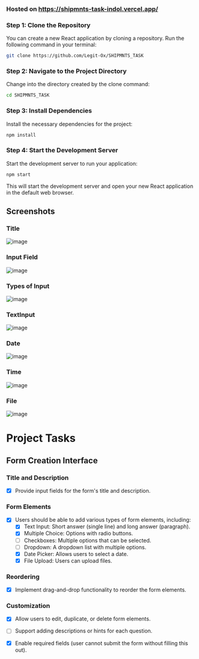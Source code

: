 ### Hosted on https://shipmnts-task-indol.vercel.app/

### Step 1: Clone the Repository

You can create a new React application by cloning a repository. Run the following command in your terminal:

```sh
git clone https://github.com/Legit-Ox/SHIPMNTS_TASK
```

### Step 2: Navigate to the Project Directory

Change into the directory created by the clone command:

```sh
cd SHIPMNTS_TASK
```

### Step 3: Install Dependencies

Install the necessary dependencies for the project:

```sh
npm install
```

### Step 4: Start the Development Server

Start the development server to run your application:

```sh
npm start
```

This will start the development server and open your new React application in the default web browser.

## Screenshots

### Title
![image](https://github.com/user-attachments/assets/ee201542-9f1c-442a-8658-9d85477a8443)

### Input Field
![image](https://github.com/user-attachments/assets/ebb7492f-e5ed-4cb9-a20a-02ee1b86a5bc)

### Types of Input
![image](https://github.com/user-attachments/assets/7f621619-34c7-4409-9dce-a391d3b46e98)

### TextInput
![image](https://github.com/user-attachments/assets/23be32c0-6fdc-4003-9fe4-8a54fdf79a09)

### Date
![image](https://github.com/user-attachments/assets/5d649697-39bd-4fb6-8b9c-f92b96e68a2e)


### Time
![image](https://github.com/user-attachments/assets/3a5ddd52-f83f-489a-9886-a3fa40452e5b)

### File
![image](https://github.com/user-attachments/assets/9cc3166d-1fc5-478a-9969-a72b11fbdb83)

# Project Tasks

## Form Creation Interface

### Title and Description
- [x] Provide input fields for the form's title and description.

### Form Elements
- [x] Users should be able to add various types of form elements, including:
  - [x] Text Input: Short answer (single line) and long answer (paragraph).
  - [x] Multiple Choice: Options with radio buttons.
  - [ ] Checkboxes: Multiple options that can be selected.
  - [ ] Dropdown: A dropdown list with multiple options.
  - [x] Date Picker: Allows users to select a date.
  - [x] File Upload: Users can upload files.

### Reordering
- [x] Implement drag-and-drop functionality to reorder the form elements.

### Customization
- [x] Allow users to edit, duplicate, or delete form elements.
- [ ] Support adding descriptions or hints for each question.
- [x] Enable required fields (user cannot submit the form without filling this out).


